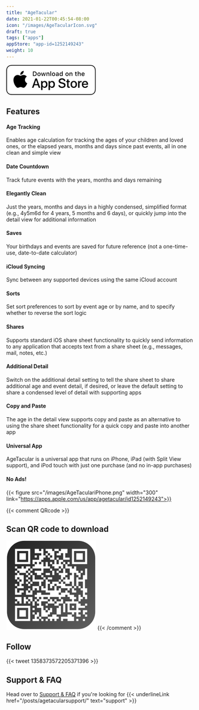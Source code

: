 ```yaml
---
title: "AgeTacular"
date: 2021-01-22T00:45:54-08:00
icon: "/images/AgeTacularIcon.svg"
draft: true
tags: ["apps"]
appStore: "app-id=1252149243"
weight: 10
---
```


[![Text](/images/Download_on_the_App_Store_Badge_US-UK_RGB_wht_092917.svg "AgeTacular")](https://apps.apple.com/us/app/agetacular/id1252149243)

## Features

#### Age Tracking
Enables age calculation for tracking the ages of your children and loved ones, or the elapsed years, months and days since past events, all in one clean and simple view

#### Date Countdown
Track future events with the years, months and days remaining

#### Elegantly Clean
Just the years, months and days in a highly condensed, simplified format (e.g., 4y5m6d for 4 years, 5 months and 6 days), or quickly jump into the detail view for additional information

#### Saves
Your birthdays and events are saved for future reference (not a one-time-use, date-to-date calculator)

#### iCloud Syncing
Sync between any supported devices using the same iCloud account

#### Sorts
Set sort preferences to sort by event age or by name, and to specify whether to reverse the sort logic

#### Shares
Supports standard iOS share sheet functionality to quickly send information to any application that accepts text from a share sheet (e.g., messages, mail, notes, etc.)

#### Additional Detail
Switch on the additional detail setting to tell the share sheet to share additional age and event detail, if desired, or leave the default setting to share a condensed level of detail with supporting apps

#### Copy and Paste
The age in the detail view supports copy and paste as an alternative to using the share sheet functionality for a quick copy and paste into another app

#### Universal App
AgeTacular is a universal app that runs on iPhone, iPad (with Split View support), and iPod touch with just one purchase (and no in-app purchases)

#### **No Ads!**

{{< figure src="/images/AgeTaculariPhone.png" width="300" link="https://apps.apple.com/us/app/agetacular/id1252149243">}}

{{< comment QRcode >}}
## Scan QR code to download

[![Text](/images/appStoreQR.svg "AgeTacular")](https://apps.apple.com/us/app/agetacular/id1252149243)
{{< /comment >}}

## Follow
{{< tweet 1358373572205371396 >}}

## Support & FAQ

Head over to [Support & FAQ](/posts/agetacularsupport/) if you're looking for {{< underlineLink href="/posts/agetacularsupport/" text="support" >}}
